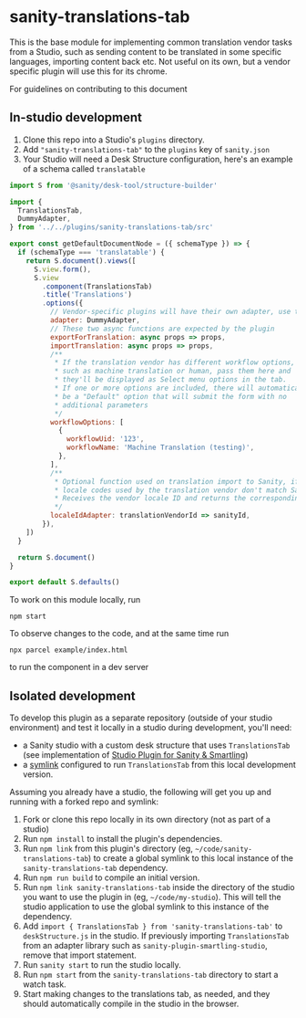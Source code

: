 # sanity-translations-tab

This is the base module for implementing common translation vendor tasks from a Studio, such as sending content to be translated in some specific languages, importing content back etc. Not useful on its own, but a vendor specific plugin will use this for its chrome.

For guidelines on contributing to this document

## In-studio development

1. Clone this repo into a Studio's `plugins` directory.
2. Add `"sanity-translations-tab"` to the `plugins` key of `sanity.json`
3. Your Studio will need a Desk Structure configuration, here's an example of a schema called `translatable`

```js
import S from '@sanity/desk-tool/structure-builder'

import {
  TranslationsTab,
  DummyAdapter,
} from '../../plugins/sanity-translations-tab/src'

export const getDefaultDocumentNode = ({ schemaType }) => {
  if (schemaType === 'translatable') {
    return S.document().views([
      S.view.form(),
      S.view
        .component(TranslationsTab)
        .title('Translations')
        .options({
          // Vendor-specific plugins will have their own adapter, use this for dev
          adapter: DummyAdapter,
          // These two async functions are expected by the plugin
          exportForTranslation: async props => props,
          importTranslation: async props => props,
          /**
           * If the translation vendor has different workflow options,
           * such as machine translation or human, pass them here and
           * they'll be displayed as Select menu options in the tab.
           * If one or more options are included, there will automatically
           * be a "Default" option that will submit the form with no
           * additional parameters
           */
          workflowOptions: [
            {
              workflowUid: '123',
              workflowName: 'Machine Translation (testing)',
            },
          ],
          /**
           * Optional function used on translation import to Sanity, if the
           * locale codes used by the translation vendor don't match Sanity's.
           * Receives the vendor locale ID and returns the corresponding Sanity id.
           */
          localeIdAdapter: translationVendorId => sanityId,
        }),
    ])
  }

  return S.document()
}

export default S.defaults()
```

To work on this module locally, run

```
npm start
```

To observe changes to the code, and at the same time run

```
npx parcel example/index.html
```

to run the component in a dev server

## Isolated development

To develop this plugin as a separate repository (outside of your studio environment) and test it locally in a studio during development, you'll need:

- a Sanity studio with a custom desk structure that uses `TranslationsTab` (see implementation of [Studio Plugin for Sanity & Smartling](https://github.com/sanity-io/sanity-plugin-studio-smartling))
- a [symlink](https://medium.com/dailyjs/how-to-use-npm-link-7375b6219557) configured to run `TranslationsTab` from this local development version.

Assuming you already have a studio, the following will get you up and running with a forked repo and symlink:

1. Fork or clone this repo locally in its own directory (not as part of a studio)
2. Run `npm install` to install the plugin's dependencies.
3. Run `npm link` from this plugin's directory (eg, `~/code/sanity-translations-tab`) to create a global symlink to this local instance of the `sanity-translations-tab` dependency.
4. Run `npm run build` to compile an initial version.
5. Run `npm link sanity-translations-tab` inside the directory of the studio you want to use the plugin in (eg, `~/code/my-studio`). This will tell the studio application to use the global symlink to this instance of the dependency.
6. Add `import { TranslationsTab } from 'sanity-translations-tab'` to `deskStructure.js` in the studio. If previously importing `TranslationsTab` from an adapter library such as `sanity-plugin-smartling-studio`, remove that import statement.
7. Run `sanity start` to run the studio locally.
8. Run `npm start` from the `sanity-translations-tab` directory to start a watch task.
9. Start making changes to the translations tab, as needed, and they should automatically compile in the studio in the browser.
